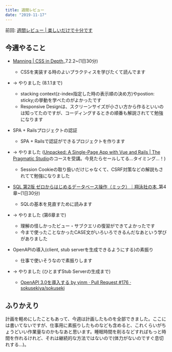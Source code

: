 ```yaml
---
title: 週間レビュー
date: "2019-11-17"
---
```


前回: [週間レビュー | 楽しいだけで十分です](https://yinm.info/20191110/)

## 今週やること

- [Manning | CSS in Depth](https://www.manning.com/books/css-in-depth)_7.2.2~(1日30分)
  - CSSを実装する時のよいプラクティスを学びたくて読んでます
- -> やりました (8.1.1まで)
  - stacking context(z-index指定した時の表示順の決め方)やpostion: sticky;の挙動を学べたのがよかったです
  - Responsive Designは、スクリーンサイズが小さい方から作るといいのは知ってたのですが、コーディングするときの順番も解説されてて勉強になります

- SPA + Railsプロジェクトの認証
  - SPA + Railsで認証ができるプロジェクトを作ります
- -> やりました ([Unpacked: A Single-Page App with Vue and Rails | The Pragmatic Studio](https://pragmaticstudio.com/courses/unpacked-single-page-app-with-vue-rails)のコースを受講。今見たらセールしてる...タイミング...！)
  - Session Cookieの取り扱いだけじゃなくて、CSRF対策などの解説もされてて勉強になりました

- [SQL 第2版 ゼロからはじめるデータベース操作（ミック）｜翔泳社の本](https://www.shoeisha.co.jp/book/detail/9784798144450)_第4章~(1日30分)
  - SQLの基本を見直すために読みます
- -> やりました (第6章まで)
  - 理解の怪しかったビュー・サブクエリの復習ができてよかったです
  - 今まで使ったことなかったCASE文がいろいろできるんだなあという学びがありました

- OpenAPIの導入(client, stub serverを生成できるようにする)の素振り
  - 仕事で使いそうなので素振りします
- -> やりました (ひとまずStub Serverの生成まで)
  - [OpenAPI 3.0を導入する by yinm · Pull Request #176 · sokusekiya/sokuseki](https://github.com/sokusekiya/sokuseki/pull/176)

## ふりかえり
計画を軽めにしたこともあって、今週は計画したものを全部できました。ここには書いてないですが、仕事用に素振りしたものなども含めると、これくらいがちょうどいい作業量なのかもなあと思います。睡眠時間を削るなどすればもっと時間を作れるけれど、それは継続的な方法ではないので(体力がないのですぐ息切れする...)。
